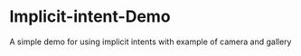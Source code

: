 # Implicit-intent-Demo
A simple demo for using implicit intents with example of camera and gallery 

